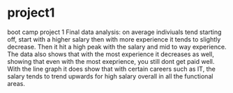 # project1
boot camp project 1
Final data analysis: on average indiviuals tend starting off, start  with a higher salary then with more experience it tends to slightly decrease.
Then it hit a high peak with the salary and mid to way experience. The data also shows that with the most experience it decreases as well, showing that even with the most exeprience, you still dont get paid well.
With the line graph it does show that with certain careers such as IT, the salary tends to trend upwards for high salary overall in all the functional areas.
